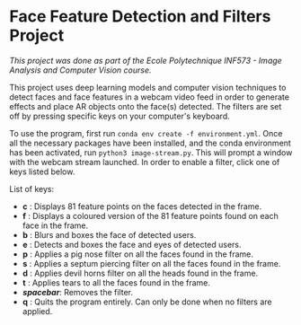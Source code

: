 # Face Feature Detection and Filters Project

*This project was done as part of the Ecole Polytechnique INF573 - Image Analysis and Computer Vision course.*

This project uses deep learning models and computer vision techniques to detect faces and face features in a webcam video feed in order to generate effects and place AR objects onto the face(s) detected. The filters are set off by pressing specific keys on your computer's keyboard.

To use the program, first run `conda env create -f environment.yml`. Once all the necessary packages have been installed, and the conda environment has been activated, run `python3 image-stream.py`. This will prompt a window with the webcam stream launched. In order to enable a filter, click one of keys listed below.

List of keys:

* **c** : Displays 81 feature points on the faces detected in the frame.
* **f** : Displays a coloured version of the 81 feature points found on each face in the frame.
* **b** : Blurs and boxes the face of detected users.
* **e** : Detects and boxes the face and eyes of detected users.
* **p** : Applies a pig nose filter on all the faces found in the frame.
* **s** : Applies a septum piercing filter on all the faces found in the frame.
* **d** : Applies devil horns filter on all the heads found in the frame.
* **t** : Applies tears to all the faces found in the frame.
* ***spacebar***: Removes the filter.
* **q** : Quits the program entirely. Can only be done when no filters are applied.

